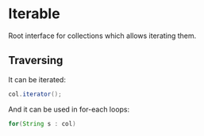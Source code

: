 # Iterable

Root interface for collections which allows iterating them.

## Traversing

It can be iterated:

```java
col.iterator();
```

And it can be used in for-each loops:

```java
for(String s : col)
```



